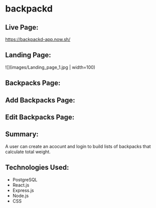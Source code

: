 <!-- The name of your app at the top of the file -->
# backpackd #

<!-- A link to your live app -->
## Live Page: ##
https://backpackd-app.now.sh/

<!-- Screenshot(s) of your app. This makes your app description much easier to understand. -->

## Landing Page: ##

![](images/Landing_page_1.jpg | width=100)

## Backpacks Page: ##


## Add Backpacks Page: ##

## Edit Backpacks Page: ##

<!-- A summary section. This should have a concise explanation of what your app does. Try to frame this from the standpoint of what the user does, or what the app enables for the user. -->

## Summary: ##
A user can create an acocunt and login to build lists of backpacks that calculate total weight.

<!-- A section on the technology used. For your capstone, this is fairly simple (HTML/CSS/JavaScript/jQuery) but it's still good to list out the key technologies -->

## Technologies Used: ##

* PostgreSQL
* React.js
* Express.js
* Node.js
* CSS
